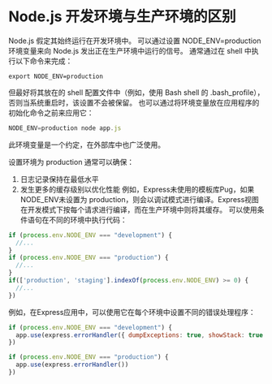 # Node.js 开发环境与生产环境的区别
Node.js 假定其始终运行在开发环境中。 可以通过设置 NODE_ENV=production 环境变量来向 Node.js 发出正在生产环境中运行的信号。
通常通过在 shell 中执行以下命令来完成：
```shell
export NODE_ENV=production
```
但最好将其放在的 shell 配置文件中（例如，使用 Bash shell 的 .bash_profile），否则当系统重启时，该设置不会被保留。
也可以通过将环境变量放在应用程序的初始化命令之前来应用它：
```javascript
NODE_ENV=production node app.js
```
此环境变量是一个约定，在外部库中也广泛使用。

设置环境为 production 通常可以确保：
1. 日志记录保持在最低水平
2. 发生更多的缓存级别以优化性能
例如，Express未使用的模板库Pug，如果NODE_ENV未设置为 production，则会以调试模式进行编译。Express视图在开发模式下按每个请求进行编译，而在生产环境中则将其缓存。
可以使用条件语句在不同的环境中执行代码：
```javascript
if (process.env.NODE_ENV === "development") {
  //...
}
if (process.env.NODE_ENV === "production") {
  //...
}
if(['production', 'staging'].indexOf(process.env.NODE_ENV) >= 0) {
  //...
})
```
例如，在Express应用中，可以使用它在每个环境中设置不同的错误处理程序：
```javascript
if (process.env.NODE_ENV === "development") {
  app.use(express.errorHandler({ dumpExceptions: true, showStack: true }))
})

if (process.env.NODE_ENV === "production") {
  app.use(express.errorHandler())
})
```